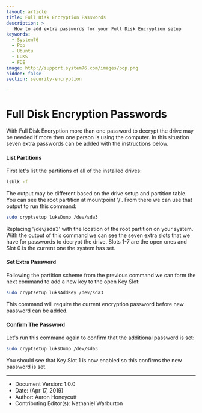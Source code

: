 ```yaml
---
layout: article
title: Full Disk Encryption Passwords
description: >
   How to add extra passwords for your Full Disk Encryption setup
keywords:
  - System76
  - Pop
  - Ubuntu
  - LUKS
  - FDE
image: http://support.system76.com/images/pop.png
hidden: false
section: security-encryption

---
```


# Full Disk Encryption Passwords

With Full Disk Encryption more than one password to decrypt the drive may be needed if more then one person is using the computer. In this situation seven extra passwords can be added with the instructions below.

#### List Partitions

First let's list the partitions of all of the installed drives:

```bash
lsblk -f
```

The output may be different based on the drive setup and partition table. You can see the root partition at mountpoint '/'. From there we can use that output to run this command:

```bash
sudo cryptsetup luksDump /dev/sda3
```

Replacing '/dev/sda3' with the location of the root partition on your system. With the output of this command we can see the seven extra slots that we have for passwords to decrypt the drive. Slots 1-7 are the open ones and Slot 0 is the current one the system has set.

#### Set Extra Password

Following the partition scheme from the previous command we can form the next command to add a new key to the open Key Slot:

```bash
sudo cryptsetup luksAddKey /dev/sda3
```

This command will require the current encryption password before new password can be added.

#### Confirm The Password

Let's run this command again to confirm that the additional password is set:

```bash
sudo cryptsetup luksDump /dev/sda3
```

You should see that Key Slot 1 is now enabled so this confirms the new password is set.


---
- Document Version: 1.0.0
- Date: (Apr 17, 2019)
- Author: Aaron Honeycutt
- Contributing Editor(s): Nathaniel Warburton
